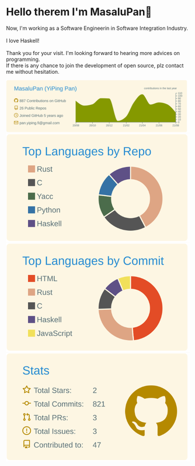 # Hello therem I'm MasaluPan👋

Now, I'm working as a Software Engineerin in Software Integration Industry.
<br>
<br>I love Haskell!
<br>
<br>Thank you for your visit. I'm looking forward to hearing more advices on programming.
<br>If there is any chance to join the development of open source, plz contact me without hesitation.

![](https://raw.githubusercontent.com/MasaluPan/MasaluPan/master/profile-summary-card-output/solarized/0-profile-details.svg)
![](https://raw.githubusercontent.com/MasaluPan/MasaluPan/master/profile-summary-card-output/solarized/1-repos-per-language.svg)
![](https://raw.githubusercontent.com/MasaluPan/MasaluPan/master/profile-summary-card-output/solarized/2-most-commit-language.svg)
![](https://raw.githubusercontent.com/MasaluPan/MasaluPan/master/profile-summary-card-output/solarized/3-stats.svg)



